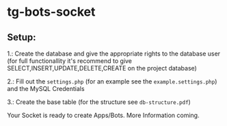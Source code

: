 # tg-bots-socket

## Setup:
1.: Create the database and give the appropriate rights to the database user (for full functionallity it's recommend to give SELECT,INSERT,UPDATE,DELETE,CREATE on the project database)

2.: Fill out the `settings.php` (for an example see the `example.settings.php`) and the MySQL Credentials

3.: Create the base table (for the structure see `db-structure.pdf`)

Your Socket is ready to create Apps/Bots. More Information coming.